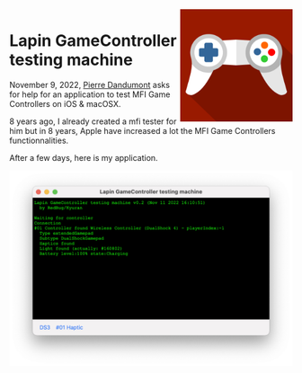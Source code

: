 <img src="lapin/Assets.xcassets/AppIcon.appiconset/joystick-flat-icon.png" width="200px" height="200x" align="right">

# Lapin GameController testing machine

November 9, 2022, [Pierre Dandumont](https://www.journaldulapin.com/2022/11/09/aidez-moi-un-programme-pour-tester-les-manettes-mfi/) asks for help for an application to test MFI Game Controllers on iOS & macOSX.

8 years ago, I already created a mfi tester for him but in 8 years, Apple have increased a lot the MFI Game Controllers functionnalities.

After a few days, here is my application.

![Screenshot](screenshot.png)
